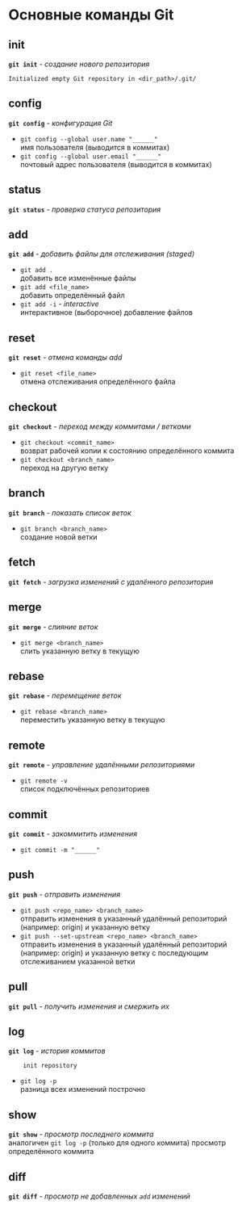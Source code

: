 # Основные команды Git

## init
__`git init`__ - *создание нового репозитория*
```
Initialized empty Git repository in <dir_path>/.git/
```

## config
__`git config`__ - *конфигурация Git*
- `git config --global user.name "______"`  
имя пользователя (выводится в коммитах)
- `git config --global user.email "______"`  
почтовый адрес пользователя (выводится в коммитах)

## status
__`git status`__ - *проверка статуса репозитория*

## add
__`git add`__ - *добавить файлы для отслеживания (staged)*
- `git add .`  
добавить все изменённые файлы
- `git add <file_name>`  
добавить определённый файл
- `git add -i` - *interactive*  
интерактивное (выборочное) добавление файлов

## reset
__`git reset`__ - *отмена команды add*  
- `git reset <file_name>`  
отмена отслеживания определённого файла

## checkout
__`git checkout`__ - *переход между коммитами / ветками*
- `git checkout <commit_name>`  
возврат рабочей копии к состоянию определённого коммита
- `git checkout <branch_name>`  
переход на другую ветку

## branch
__`git branch`__ - *показать список веток*
- `git branch <branch_name>`  
создание новой ветки

## fetch
__`git fetch`__ - *загрузка изменений с удалённого репозитория*

## merge
__`git merge`__ - *слияние веток*
- `git merge <branch_name>`  
слить указанную ветку в текущую

## rebase
__`git rebase`__ - *перемещение веток*
- `git rebase <branch_name>`  
переместить указанную ветку в текущую

## remote
__`git remote`__ - *управление удалёнными репозиториями*
- `git remote -v`  
список подключённых репозиториев

## commit
__`git commit`__ - *закоммитить изменения*
- `git commit -m "______"`  

## push
__`git push`__ - *отправить изменения*
- `git push <repo_name> <branch_name>`  
отправить изменения в указанный удалённый репозиторий (например: origin) и указанную ветку
- `git push --set-upstream <repo_name> <branch_name>`  
отправить изменения в указанный удалённый репозиторий (например: origin) и указанную ветку с последующим отслеживанием указанной ветки

## pull
__`git pull`__ - *получить изменения и смержить их*

## log
__`git log`__ - *история коммитов*  
```
    init repository
```
- `git log -p`  
разница всех изменений построчно


## show
__`git show`__ - *просмотр последнего коммита*  
аналогичен `git log -p` (только для одного коммита)
просмотр определённого коммита

## diff
__`git diff`__ - *просмотр не добавленных `add` изменений*
